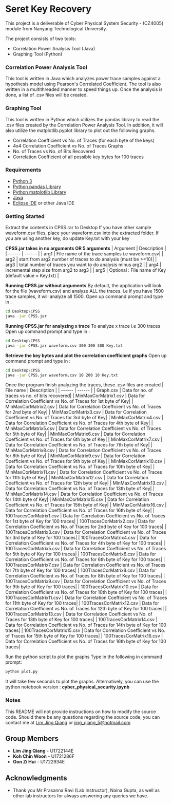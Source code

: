 # Seret Key Recovery



This project is a deliverable of Cyber Physical System Security - (CZ4005) module from Nanyang Technological University. 

The project consists of two tools: 
  - Correlation Power Analysis Tool (Java)
  - Graphing Tool (Python)
 
### Correlation Power Analysis Tool
This tool is written in Java which analyzes power trace samples against a hypothesis model using Pearson's Correlated Coefficient. The tool is also written in a multithreaded manner to speed things up. Once the analysis is done, a list of .csv files will be created.

### Graphing Tool
This tool is written in Python which utilizes the pandas library to read the .csv files created by the Correlation Power Analysis Tool. 
In addition, it will also utilize the matplotlib.pyplot library to plot out the following graphs.
 - Correlation Coefficient vs No. of Traces (for each byte of the keys)
 - 4x4 Correlation Coefficient vs No. of Traces Graphs
 - No. of Traces vs No. of Bits Recovered
 - Correlation Coefficient of all possible key bytes for 100 traces


### Requirements
* [Python 3](https://realpython.com/installing-python/)
* [Python pandas Library](https://pandas.pydata.org/pandas-docs/stable/install.html)
* [Python matplotlib Library](https://pypi.org/project/matplotlib/)
* [Java](https://www.java.com/en/download/)
* [Eclipse IDE](https://www.eclipse.org/downloads/) or other Java IDE

### Getting Started



Extract the contents in CPSS.rar to Desktop
If you have other sample waveform.csv files, place your waveform.csv into the extracted folder.
If you are using another key, do update Key.txt with your key

**CPSS.jar takes in no arguments OR 5 arguments**
| Argument | Description |
| ------ | ------ |
| arg1 | File name of the trace samples i.e waveform.csv|
| arg2 | start from arg2 number of traces to do analysis (must be >=10)|
| arg3  | total number of traces you want to do analysis minus arg2  |
| arg4 | incremental step size from arg2 to arg3 |
| arg5 | Optional : File name of Key (default value = Key.txt) |

**Running CPSS.jar without arguments**
By default, the application will look for the file (waveform.csv) and analyze ALL the traces. i.e if you have 1500 trace samples, it will analyze all 1500.
Open up command prompt and type in : 

```sh
cd Desktop\CPSS
java -jar CPSS.jar
```

**Running CPSS.jar for analyzing x trace**
To analyze x trace i.e 300 traces
Open up command prompt and type in : 

```sh
cd Desktop\CPSS
java -jar CPSS.jar waveform.csv 300 300 300 Key.txt
```
**Retrieve the key bytes and plot the correlation coefficient graphs**
Open up command prompt and type in : 

```sh
cd Desktop\CPSS
java -jar CPSS.jar waveform.csv 10 200 10 Key.txt
```

Once the program finish analyzing the traces, these .csv files are created
| File name | Description |
| ------ | ------ |
| Graph.csv | Data for no. of traces vs no. of bits recovered|
| MinMaxCorMatrix1.csv | Data for Correlation Coefficient vs No. of Traces for 1st byte of Key|
| MinMaxCorMatrix2.csv | Data for Correlation Coefficient vs No. of Traces for 2nd byte of Key|
| MinMaxCorMatrix3.csv | Data for Correlation Coefficient vs No. of Traces for 3rd byte of Key|
| MinMaxCorMatrix4.csv | Data for Correlation Coefficient vs No. of Traces for 4th byte of Key|
| MinMaxCorMatrix5.csv | Data for Correlation Coefficient vs No. of Traces for 5th byte of Key|
| MinMaxCorMatrix6.csv | Data for Correlation Coefficient vs No. of Traces for 6th byte of Key|
| MinMaxCorMatrix7.csv | Data for Correlation Coefficient vs No. of Traces for 7th byte of Key|
| MinMaxCorMatrix8.csv | Data for Correlation Coefficient vs No. of Traces for 8th byte of Key|
| MinMaxCorMatrix9.csv | Data for Correlation Coefficient vs No. of Traces for 9th byte of Key|
| MinMaxCorMatrix10.csv | Data for Correlation Coefficient vs No. of Traces for 10th byte of Key|
| MinMaxCorMatrix11.csv | Data for Correlation Coefficient vs No. of Traces for 11th byte of Key|
| MinMaxCorMatrix12.csv | Data for Correlation Coefficient vs No. of Traces for 12th byte of Key|
| MinMaxCorMatrix13.csv | Data for Correlation Coefficient vs No. of Traces for 13th byte of Key|
| MinMaxCorMatrix14.csv | Data for Correlation Coefficient vs No. of Traces for 14th byte of Key|
| MinMaxCorMatrix15.csv | Data for Correlation Coefficient vs No. of Traces for 15th byte of Key|
| MinMaxCorMatrix16.csv | Data for Correlation Coefficient vs No. of Traces for 16th byte of Key|
| 100TracesCorMatrix1.csv | Data for Correlation Coefficient vs No. of Traces for 1st byte of Key for 100 traces|
| 100TracesCorMatrix2.csv | Data for Correlation Coefficient vs No. of Traces for 2nd byte of Key for 100 traces|
| 100TracesCorMatrix3.csv | Data for Correlation Coefficient vs No. of Traces for 3rd byte of Key for 100 traces|
| 100TracesCorMatrix4.csv | Data for Correlation Coefficient vs No. of Traces for 4th byte of Key for 100 traces|
| 100TracesCorMatrix5.csv | Data for Correlation Coefficient vs No. of Traces for 5th byte of Key for 100 traces|
| 100TracesCorMatrix6.csv | Data for Correlation Coefficient vs No. of Traces for 6th byte of Key for 100 traces|
| 100TracesCorMatrix7.csv | Data for Correlation Coefficient vs No. of Traces for 7th byte of Key for 100 traces|
| 100TracesCorMatrix8.csv | Data for Correlation Coefficient vs No. of Traces for 8th byte of Key for 100 traces|
| 100TracesCorMatrix9.csv | Data for Correlation Coefficient vs No. of Traces for 9th byte of Key for 100 traces|
| 100TracesCorMatrix10.csv | Data for Correlation Coefficient vs No. of Traces for 10th byte of Key for 100 traces|
| 100TracesCorMatrix11.csv | Data for Correlation Coefficient vs No. of Traces for 11th byte of Key for 100 traces|
| 100TracesCorMatrix12.csv | Data for Correlation Coefficient vs No. of Traces for 12th byte of Key for 100 traces|
| 100TracesCorMatrix13.csv | Data for Correlation Coefficient vs No. of Traces for 13th byte of Key for 100 traces|
| 100TracesCorMatrix14.csv | Data for Correlation Coefficient vs No. of Traces for 14th byte of Key for 100 traces|
| 100TracesCorMatrix15.csv | Data for Correlation Coefficient vs No. of Traces for 15th byte of Key for 100 traces|
| 100TracesCorMatrix16.csv | Data for Correlation Coefficient vs No. of Traces for 16th byte of Key for 100 traces|

Run the python script to plot the graphs
Type in the following in command prompt:
```sh
python plot.py
```
It will take few seconds to plot the graphs.
Alternatively, you can use the python notebook version : **cyber_physical_security.ipynb**
### Notes
This README will not provide instructions on how to modify the source code. Should there be any questions regarding the source code, you can contact me at [Lim Jing Qiang](mailto:LIMJ0202@e.ntu.edu.sg) or <jing_qiang_5@hotmail.com>
## Group Members

* **Lim Jing Qiang** - U1722144E
* **Koh Chin Woon** - U1721286F
* **Oon Zi Hui** - U1722934E


## Acknowledgments
- Thank you Mr Prasanna Ravi (Lab Instructor), Naina Gupta, as well as other lab instructors for always answering any queries we have.


